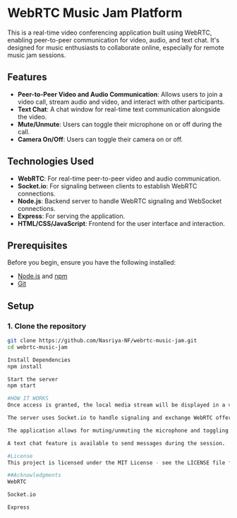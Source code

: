 # WebRTC Music Jam Platform

This is a real-time video conferencing application built using WebRTC, enabling peer-to-peer communication for video, audio, and text chat. It's designed for music enthusiasts to collaborate online, especially for remote music jam sessions.

## Features

- **Peer-to-Peer Video and Audio Communication**: Allows users to join a video call, stream audio and video, and interact with other participants.
- **Text Chat**: A chat window for real-time text communication alongside the video.
- **Mute/Unmute**: Users can toggle their microphone on or off during the call.
- **Camera On/Off**: Users can toggle their camera on or off.

## Technologies Used

- **WebRTC**: For real-time peer-to-peer video and audio communication.
- **Socket.io**: For signaling between clients to establish WebRTC connections.
- **Node.js**: Backend server to handle WebRTC signaling and WebSocket connections.
- **Express**: For serving the application.
- **HTML/CSS/JavaScript**: Frontend for the user interface and interaction.

## Prerequisites

Before you begin, ensure you have the following installed:
- [Node.js](https://nodejs.org/) and [npm](https://www.npmjs.com/)
- [Git](https://git-scm.com/)

## Setup

### 1. Clone the repository

```bash
git clone https://github.com/Nasriya-NF/webrtc-music-jam.git
cd webrtc-music-jam

Install Dependencies
npm install

Start the server
npm start

#HOW IT WORKS
Once access is granted, the local media stream will be displayed in a video element on the webpage.

The server uses Socket.io to handle signaling and exchange WebRTC offers, answers, and ICE candidates between users to establish a peer-to-peer connection.

The application allows for muting/unmuting the microphone and toggling the camera during the call.

A text chat feature is available to send messages during the session.

#License
This project is licensed under the MIT License - see the LICENSE file for details.

##Acknowledgments
WebRTC

Socket.io

Express
